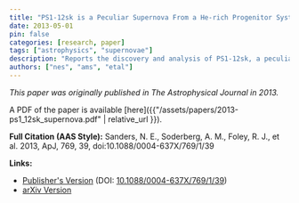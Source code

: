 ```yaml
---
title: "PS1-12sk is a Peculiar Supernova From a He-rich Progenitor System in a Cluster Environment"
date: 2013-05-01
pin: false
categories: [research, paper]
tags: ["astrophysics", "supernovae"]
description: "Reports the discovery and analysis of PS1-12sk, a peculiar Type Ibn supernova, originating from a helium-rich progenitor in a brightest cluster galaxy environment."
authors: ["nes", "ams", "etal"]
---
```


*This paper was originally published in The Astrophysical Journal in 2013.*

A PDF of the paper is available [here]({{"/assets/papers/2013-ps1_12sk_supernova.pdf" | relative_url }}).

**Full Citation (AAS Style):**
Sanders, N. E., Soderberg, A. M., Foley, R. J., et al. 2013, ApJ, 769, 39, doi:10.1088/0004-637X/769/1/39

**Links:**
- [Publisher's Version](https://iopscience.iop.org/article/10.1088/0004-637X/769/1/39) (DOI: [10.1088/0004-637X/769/1/39](https://doi.org/10.1088/0004-637X/769/1/39))
- [arXiv Version](https://arxiv.org/abs/1303.1818)
